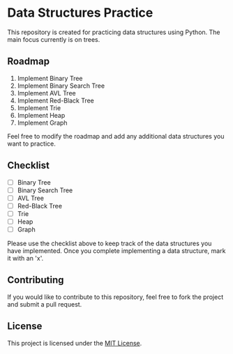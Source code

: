 # Data Structures Practice

This repository is created for practicing data structures using Python. The main focus currently is on trees.

## Roadmap

1. Implement Binary Tree
2. Implement Binary Search Tree
3. Implement AVL Tree
4. Implement Red-Black Tree
5. Implement Trie
6. Implement Heap
7. Implement Graph

Feel free to modify the roadmap and add any additional data structures you want to practice.

## Checklist

- [ ] Binary Tree
- [ ] Binary Search Tree
- [ ] AVL Tree
- [ ] Red-Black Tree
- [ ] Trie
- [ ] Heap
- [ ] Graph

Please use the checklist above to keep track of the data structures you have implemented. Once you complete implementing a data structure, mark it with an 'x'.

## Contributing

If you would like to contribute to this repository, feel free to fork the project and submit a pull request.

## License

This project is licensed under the [MIT License](LICENSE).
